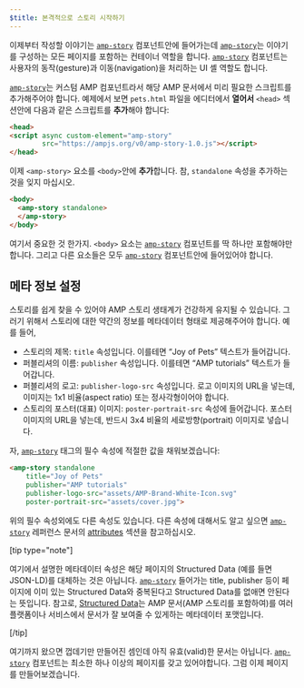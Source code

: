 ```yaml
---
$title: 본격적으로 스토리 시작하기
---
```


이제부터 작성할 이야기는 [`amp-story`](../../../../documentation/components/reference/amp-story.md) 컴포넌트안에 들어가는데 [`amp-story`](../../../../documentation/components/reference/amp-story.md)는 이야기를
구성하는 모든 페이지를 포함하는 컨테이너 역할을 합니다. [`amp-story`](../../../../documentation/components/reference/amp-story.md) 컴포넌트는
사용자의 동작(gesture)과 이동(navigation)을 처리하는 UI 셸 역할도 합니다.

[`amp-story`](../../../../documentation/components/reference/amp-story.md)는 커스텀 AMP 컴포넌트라서 해당 AMP 문서에서 미리
필요한 스크립트를 추가해주어야 합니다. 예제에서 보면 `pets.html` 파일을 에디터에서
**열어서** `<head>` 섹션안에 다음과 같은 스크립트를 **추가**해야 합니다:

```html hl_lines="2 3"
<head>
<script async custom-element="amp-story"
        src="https://ampjs.org/v0/amp-story-1.0.js"></script>
</head>
```

이제 `<amp-story>` 요소를 `<body>`안에 **추가**합니다. 참, `standalone` 속성을
추가하는 것을 잊지 마십시오.

```html hl_lines="2 3"
<body>
  <amp-story standalone>
  </amp-story>
</body>
```

여기서 중요한 것 한가지. `<body>` 요소는 [`amp-story`](../../../../documentation/components/reference/amp-story.md) 컴포넌트를 딱 하나만
포함해야만 합니다. 그리고 다른 요소들은 모두 [`amp-story`](../../../../documentation/components/reference/amp-story.md) 컴포넌트안에
들어있어야 합니다.

## 메타 정보 설정

스토리를 쉽게 찾을 수 있어야 AMP 스토리 생태계가 건강하게 유지될 수 있습니다.
그러기 위해서 스토리에 대한 약간의 정보를 메타데이터 형태로 제공해주어야 합니다.
예를 들어,

* 스토리의 제목: `title` 속성입니다. 이를테면 “Joy of Pets” 텍스트가 들어갑니다.
* 퍼블리셔의 이름: `publisher` 속성입니다. 이를테면 “AMP tutorials” 텍스트가 들어갑니다.
* 퍼블리셔의 로고: `publisher-logo-src` 속성입니다. 로고 이미지의 URL을 넣는데, 이미지는 1x1 비율(aspect ratio) 또는 정사각형이어야 합니다.
* 스토리의 포스터(대표) 이미지: `poster-portrait-src` 속성에 들어갑니다. 포스터 이미지의 URL을 넣는데, 반드시 3x4 비율의 세로방향(portrait) 이미지로 넣습니다.

자, [`amp-story`](../../../../documentation/components/reference/amp-story.md) 태그의 필수 속성에 적절한 값을 채워보겠습니다:

```html hl_lines="2 3 4 5"
<amp-story standalone
    title="Joy of Pets"
    publisher="AMP tutorials"
    publisher-logo-src="assets/AMP-Brand-White-Icon.svg"
    poster-portrait-src="assets/cover.jpg">
```

위의 필수 속성외에도 다른 속성도 있습니다. 다른 속성에 대해서도 알고 싶으면
[`amp-story`](../../../../documentation/components/reference/amp-story.md) 레퍼런스 문서의 [attributes](../../../../documentation/components/reference/amp-story.md#attributes)
섹션을 참고하십시오.

[tip type="note"]

여기에서 설명한 메타데이터 속성은 해당 페이지의 Structured Data (예를 들면
JSON-LD)를 대체하는 것은 아닙니다. [`amp-story`](../../../../documentation/components/reference/amp-story.md)  들어가는 title, publisher 등이
페이지에 이미 있는 Structured Data와 중복된다고 Structured Data를 없애면
안된다는 뜻입니다.
참고로, [Structured Data](../../../../documentation/guides-and-tutorials/optimize-measure/discovery.md#integrate-with-third-party-platforms-through-additional-metadata)는
AMP 문서(AMP 스토리를 포함하여)를 여러 플랫폼이나 서비스에서 문서가 잘 보여줄 수
있게하는 메타데이터 포맷입니다.

[/tip]

여기까지 왔으면 껍데기만 만들어진 셈인데 아직 유효(valid)한 문서는 아닙니다.
[`amp-story`](../../../../documentation/components/reference/amp-story.md) 컴포넌트는 최소한 하나 이상의 페이지를 갖고 있어야합니다. 그럼 이제
페이지를 만들어보겠습니다.
